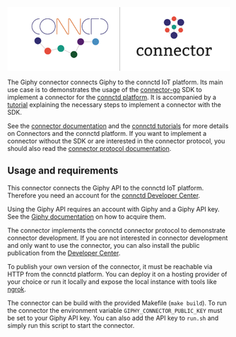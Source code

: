 <p align="center">
  <a href="https://docs.connctd.io">
    <img alt="connctd docs" src="./.github/connector-go-banner.png" />
  </a>
</p>

The Giphy connector connects Giphy to the connctd IoT platform.
Its main use case is to demonstrates the usage of the [connector-go](https://github.com/connctd/connector-go) SDK to implement a connector for the [connctd platform](https://docs.connctd.io/).
It is accompanied by a [tutorial](https://github.com/connctd/giphy-connector/blob/sdk-tutorial/Tutorial.md) explaining the necessary steps to implement a connector with the SDK.
<!-- Add link to published tutorial -->

See the [connector documentation](https://docs.connctd.io/connector/connectors/) and the [connctd tutorials](https://tutorial.connctd.io/) for more details on Connectors and the connctd platform.
If you want to implement a connector without the SDK or are interested in the connector protocol, you should also read the [connector protocol documentation](https://docs.connctd.io/connector/connector_protocol/).

## Usage and requirements

This connector connects the Giphy API to the connctd IoT platform.
Therefore you need an account for the [connctd Developer Center](https://devcenter.connctd.io/).

Using the Giphy API requires an account with Giphy and a Giphy API key.
See the [Giphy documentation](https://developers.giphy.com/docs/api#quick-start-guide) on how to acquire them.

The connector implements the connctd connector protocol to demonstrate connector development.
If you are not interested in connector development and only want to use the connector, you can also install the public publication from the [Developer Center](https://devcenter.connctd.io/).
<!-- TODO: Add link to connector publication -->

To publish your own version of the connector, it must be reachable via HTTP from the connctd platform.
You can deploy it on a hosting provider of your choice or run it locally and expose the local instance with tools like [ngrok](https://ngrok.com/).

The connector can be build with the provided Makefile (`make build`).
To run the connector the environment variable `GIPHY_CONNECTOR_PUBLIC_KEY` must be set to your Giphy API key.
You can also add the API key to `run.sh` and simply run this script to start the connector.
